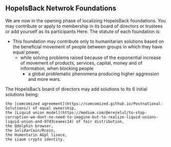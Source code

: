 ## HopeIsBack Netwrok Foundations

We are now in the opening phase of localizing HopeIsBack foundations. You may contribute or apply to membership in its board of directors or trustees or add yourself as its participants Here. The statute of each foundation is:
- This foundation may contribute only to humanitarian solutions based on the beneficial movement of people between groups in which they have equal power, 
    - while solving problems raised because of the exponential increase of movement of products, services, capital, money and of information, when blocking people 
        - a global problematic phenomena producing higher aggression and more wars.

The HopeIsBac’s board of directors may add solutions to Its 6 initial solutions being:

    the [comcomized agreement](https://comcomized.github.io/Postnational-Solutions/) of equal ownership,
    the [Liquid union model](https://medium.com/@erezelul/to-stop-corruption-we-dont-no-need-to-imagine-but-to-realize-liquid-unions-liquid-union-and-97d3ceaeec14) of fair distribution,
    the Qdolphin browser,
    the SolidarCoin/Rcoin,
    the Humentarin AGpl lisece,
    the iiaom crypto identity.
